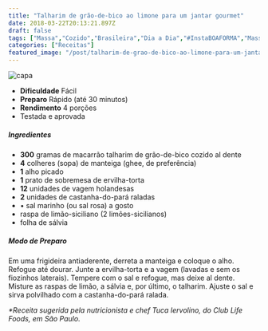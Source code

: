 ```yaml
---
title: "Talharim de grão-de-bico ao limone para um jantar gourmet"
date: 2018-03-22T20:13:21.897Z
draft: false
tags: ["Massa","Cozido","Brasileira","Dia a Dia","#InstaBOAFORMA","Massa"]
categories: ["Receitas"]
featured_image: "/post/talharim-de-grao-de-bico-ao-limone-para-um-jantar-gourmet.91e0b5ab.jpg"
---
```


![capa](/post/talharim-de-grao-de-bico-ao-limone-para-um-jantar-gourmet.91e0b5ab.jpg)

*   **Dificuldade** Fácil
*   **Preparo** Rápido (até 30 minutos)
*   **Rendimento** 4 porções
*   Testada e aprovada
    

##### Ingredientes

*   **300** gramas de macarrão talharim de grão-de-bico cozido al dente
*   **4** colheres (sopa) de manteiga (ghee, de preferência)
*   **1** alho picado
*   **1** prato de sobremesa de ervilha-torta
*   **12** unidades de vagem holandesas
*   **2** unidades de castanha-do-pará raladas
*   • sal marinho (ou sal rosa) a gosto
*   raspa de limão-siciliano (2 limões-sicilianos)
*   folha de sálvia

##### Modo de Preparo

Em uma frigideira antiaderente, derreta a manteiga e coloque o alho. Refogue até dourar. Junte a ervilha-torta e a vagem (lavadas e sem os fiozinhos laterais). Tempere com o sal e refogue, mas deixe al dente. Misture as raspas de limão, a sálvia e, por último, o talharim. Ajuste o sal e sirva polvilhado com a castanha-do-pará ralada.

_*Receita sugerida pela nutricionista e chef Tuca Iervolino, do Club Life Foods, em São Paulo._
